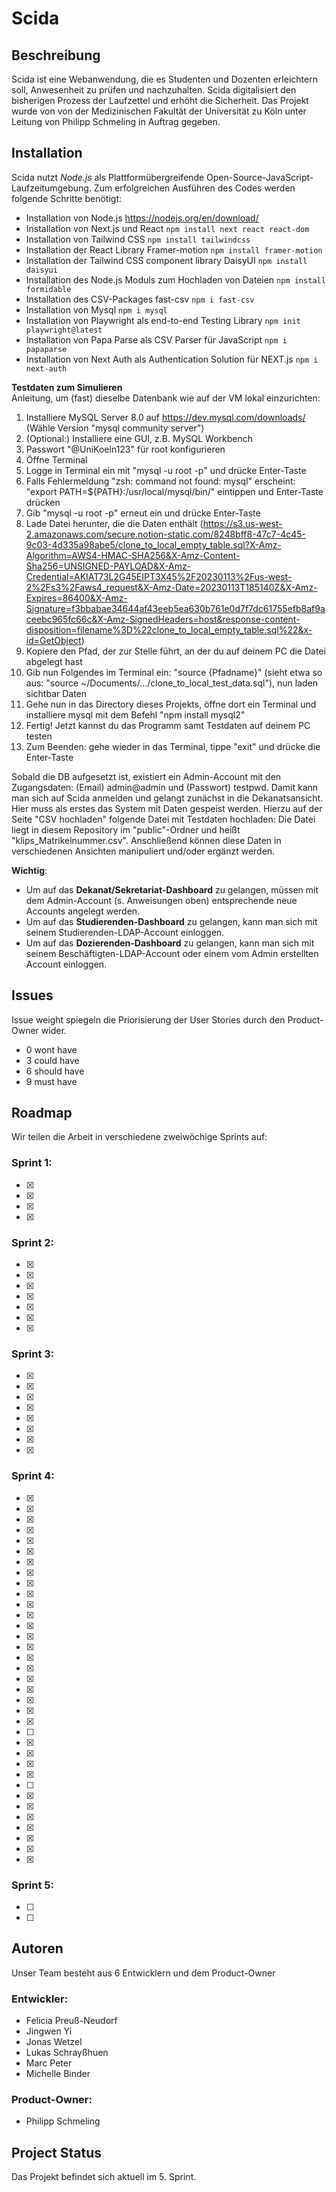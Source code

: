 # Scida

## Beschreibung
Scida ist eine Webanwendung, die es Studenten und Dozenten erleichtern soll, Anwesenheit zu prüfen und nachzuhalten.
Scida digitalisiert den bisherigen Prozess der Laufzettel und erhöht die Sicherheit.
Das Projekt wurde von von der Medizinischen Fakultät der Universität zu Köln unter Leitung von Philipp Schmeling in Auftrag gegeben.

## Installation
Scida nutzt _Node.js_ als Plattformübergreifende Open-Source-JavaScript-Laufzeitumgebung.
Zum erfolgreichen Ausführen des Codes werden folgende Schritte benötigt:

- Installation von Node.js https://nodejs.org/en/download/
- Installation von Next.js und React `npm install next react react-dom`
- Installation von Tailwind CSS `npm install tailwindcss`
- Installation der React Library Framer-motion `npm install framer-motion`
- Installation der Tailwind CSS component library DaisyUI `npm install daisyui`
- Installation des Node.js Moduls zum Hochladen von Dateien `npm install formidable`
- Installation des CSV-Packages fast-csv `npm i fast-csv`
- Installation von Mysql `npm i mysql`
- Installation von Playwright als end-to-end Testing Library `npm init playwright@latest`
- Installation von Papa Parse als CSV Parser für JavaScript `npm i papaparse`
- Installation von Next Auth als Authentication Solution für NEXT.js `npm i next-auth`

**Testdaten zum Simulieren** 
<br> Anleitung, um (fast) dieselbe Datenbank wie auf der VM lokal einzurichten:
1. Installiere MySQL Server 8.0 auf https://dev.mysql.com/downloads/ (Wähle Version "mysql community server")
2. (Optional:) Installiere eine GUI, z.B. MySQL Workbench
3. Passwort "@UniKoeln123" für root konfigurieren
4. Öffne Terminal
5. Logge in Terminal ein mit "mysql -u root -p" und drücke Enter-Taste
6. Falls Fehlermeldung "zsh: command not found: mysql" erscheint: "export PATH=${PATH}:/usr/local/mysql/bin/" eintippen und Enter-Taste drücken
7. Gib "mysql -u root -p" erneut ein und drücke Enter-Taste 
8. Lade Datei herunter, die die Daten enthält (https://s3.us-west-2.amazonaws.com/secure.notion-static.com/8248bff8-47c7-4c45-9c03-4d335a98abe5/clone_to_local_empty_table.sql?X-Amz-Algorithm=AWS4-HMAC-SHA256&X-Amz-Content-Sha256=UNSIGNED-PAYLOAD&X-Amz-Credential=AKIAT73L2G45EIPT3X45%2F20230113%2Fus-west-2%2Fs3%2Faws4_request&X-Amz-Date=20230113T185140Z&X-Amz-Expires=86400&X-Amz-Signature=f3bbabae34644af43eeb5ea630b761e0d7f7dc61755efb8af9aceebc965fc66c&X-Amz-SignedHeaders=host&response-content-disposition=filename%3D%22clone_to_local_empty_table.sql%22&x-id=GetObject)
9. Kopiere den Pfad, der zur Stelle führt, an der du auf deinem PC die Datei abgelegt hast
10. Gib nun Folgendes im Terminal ein: "source {Pfadname}" (sieht etwa so aus: "source ~/Documents/…/clone_to_local_test_data.sql"), nun laden sichtbar Daten
11. Gehe nun in das Directory dieses Projekts, öffne dort ein Terminal und installiere mysql mit dem Befehl "npm install mysql2"
12. Fertig! Jetzt kannst du das Programm samt Testdaten auf deinem PC testen
13. Zum Beenden: gehe wieder in das Terminal, tippe "exit" und drücke die Enter-Taste

Sobald die DB aufgesetzt ist, existiert ein Admin-Account mit den Zugangsdaten: (Email) admin@admin und (Passwort) testpwd. Damit kann man sich auf Scida anmelden und gelangt zunächst in die Dekanatsansicht. Hier muss als erstes das System mit Daten gespeist werden. Hierzu auf der Seite "CSV hochladen" folgende Datei mit Testdaten hochladen: Die Datei liegt in diesem Repository im "public"-Ordner und heißt "klips_Matrikelnummer.csv". Anschließend können diese Daten in verschiedenen Ansichten manipuliert und/oder ergänzt werden.


**Wichtig**: <br> 
- Um auf das **Dekanat/Sekretariat-Dashboard** zu gelangen, müssen mit dem Admin-Account (s. Anweisungen oben) entsprechende neue Accounts angelegt werden.
- Um auf das **Studierenden-Dashboard** zu gelangen, kann man sich mit seinem Studierenden-LDAP-Account einloggen.
- Um auf das **Dozierenden-Dashboard** zu gelangen, kann man sich mit seinem Beschäftigten-LDAP-Account oder einem vom Admin erstellten Account einloggen.

## Issues
Issue weight spiegeln die Priorisierung der User Stories durch den Product-Owner wider.
<br>
-  0 wont have
-  3 could have
-  6 should have
-  9 must have

## Roadmap
Wir teilen die Arbeit in verschiedene zweiwöchige Sprints auf:

### Sprint 1:

- [x] [i36]: https://gitlab.com/ciis-capstone-project/winter-2022-2023/team-11/scida/-/issues/36
- [x] [i14]: https://gitlab.com/ciis-capstone-project/winter-2022-2023/team-11/scida/-/issues/14
- [x] [i13]: https://gitlab.com/ciis-capstone-project/winter-2022-2023/team-11/scida/-/issues/13
- [x] [i1]: https://gitlab.com/ciis-capstone-project/winter-2022-2023/team-11/scida/-/issues/1

### Sprint 2:

- [x] [i64]: https://gitlab.com/ciis-capstone-project/winter-2022-2023/team-11/scida/-/issues/64
- [x] [i32]: https://gitlab.com/ciis-capstone-project/winter-2022-2023/team-11/scida/-/issues/32
- [x] [i75]: https://gitlab.com/ciis-capstone-project/winter-2022-2023/team-11/scida/-/issues/75
- [x] [i63]: https://gitlab.com/ciis-capstone-project/winter-2022-2023/team-11/scida/-/issues/63
- [x] [i28]: https://gitlab.com/ciis-capstone-project/winter-2022-2023/team-11/scida/-/issues/28
- [x] [i22]: https://gitlab.com/ciis-capstone-project/winter-2022-2023/team-11/scida/-/issues/22
- [x] [i2]: https://gitlab.com/ciis-capstone-project/winter-2022-2023/team-11/scida/-/issues/2

### Sprint 3:

- [x] [i63]: https://gitlab.com/ciis-capstone-project/winter-2022-2023/team-11/scida/-/issues/63
- [x] [i76]: https://gitlab.com/ciis-capstone-project/winter-2022-2023/team-11/scida/-/issues/76
- [x] [i77]: https://gitlab.com/ciis-capstone-project/winter-2022-2023/team-11/scida/-/issues/77
- [x] [i81]: https://gitlab.com/ciis-capstone-project/winter-2022-2023/team-11/scida/-/issues/81
- [x] [i82]: https://gitlab.com/ciis-capstone-project/winter-2022-2023/team-11/scida/-/issues/82
- [x] [i83]: https://gitlab.com/ciis-capstone-project/winter-2022-2023/team-11/scida/-/issues/83
- [x] [i31]: https://gitlab.com/ciis-capstone-project/winter-2022-2023/team-11/scida/-/issues/31
- [x] [i26]: https://gitlab.com/ciis-capstone-project/winter-2022-2023/team-11/scida/-/issues/26

### Sprint 4:
- [x] [i3]: https://gitlab.com/ciis-capstone-project/winter-2022-2023/team-11/scida/-/issues/3
- [x] [i4]: https://gitlab.com/ciis-capstone-project/winter-2022-2023/team-11/scida/-/issues/4
- [x] [i5]: https://gitlab.com/ciis-capstone-project/winter-2022-2023/team-11/scida/-/issues/5
- [x] [i6]: https://gitlab.com/ciis-capstone-project/winter-2022-2023/team-11/scida/-/issues/6
- [x] [i7]: https://gitlab.com/ciis-capstone-project/winter-2022-2023/team-11/scida/-/issues/7
- [x] [i8]: https://gitlab.com/ciis-capstone-project/winter-2022-2023/team-11/scida/-/issues/8
- [x] [i9]: https://gitlab.com/ciis-capstone-project/winter-2022-2023/team-11/scida/-/issues/9
- [x] [i10]: https://gitlab.com/ciis-capstone-project/winter-2022-2023/team-11/scida/-/issues/10
- [x] [i11]: https://gitlab.com/ciis-capstone-project/winter-2022-2023/team-11/scida/-/issues/11
- [x] [i12]: https://gitlab.com/ciis-capstone-project/winter-2022-2023/team-11/scida/-/issues/12
- [x] [i15]: https://gitlab.com/ciis-capstone-project/winter-2022-2023/team-11/scida/-/issues/15
- [x] [i16]: https://gitlab.com/ciis-capstone-project/winter-2022-2023/team-11/scida/-/issues/16
- [x] [i17]: https://gitlab.com/ciis-capstone-project/winter-2022-2023/team-11/scida/-/issues/17
- [x] [i18]: https://gitlab.com/ciis-capstone-project/winter-2022-2023/team-11/scida/-/issues/18
- [x] [i19]: https://gitlab.com/ciis-capstone-project/winter-2022-2023/team-11/scida/-/issues/19
- [x] [i20]: https://gitlab.com/ciis-capstone-project/winter-2022-2023/team-11/scida/-/issues/20
- [x] [i21]: https://gitlab.com/ciis-capstone-project/winter-2022-2023/team-11/scida/-/issues/21
- [x] [i23]: https://gitlab.com/ciis-capstone-project/winter-2022-2023/team-11/scida/-/issues/23
- [x] [i24]: https://gitlab.com/ciis-capstone-project/winter-2022-2023/team-11/scida/-/issues/24
- [x] [i27]: https://gitlab.com/ciis-capstone-project/winter-2022-2023/team-11/scida/-/issues/27
- [x] [i29]: https://gitlab.com/ciis-capstone-project/winter-2022-2023/team-11/scida/-/issues/29
- [x] [i30]: https://gitlab.com/ciis-capstone-project/winter-2022-2023/team-11/scida/-/issues/30
- [ ] [i33]: https://gitlab.com/ciis-capstone-project/winter-2022-2023/team-11/scida/-/issues/33
- [x] [i34]: https://gitlab.com/ciis-capstone-project/winter-2022-2023/team-11/scida/-/issues/34
- [x] [i35]: https://gitlab.com/ciis-capstone-project/winter-2022-2023/team-11/scida/-/issues/35
- [x] [i37]: https://gitlab.com/ciis-capstone-project/winter-2022-2023/team-11/scida/-/issues/37
- [x] [i38]: https://gitlab.com/ciis-capstone-project/winter-2022-2023/team-11/scida/-/issues/38
- [ ] [i39]: https://gitlab.com/ciis-capstone-project/winter-2022-2023/team-11/scida/-/issues/39
- [x] [i80]: https://gitlab.com/ciis-capstone-project/winter-2022-2023/team-11/scida/-/issues/80
- [x] [i105]: https://gitlab.com/ciis-capstone-project/winter-2022-2023/team-11/scida/-/issues/105
- [x] [i106]: https://gitlab.com/ciis-capstone-project/winter-2022-2023/team-11/scida/-/issues/106
- [x] [i107]: https://gitlab.com/ciis-capstone-project/winter-2022-2023/team-11/scida/-/issues/107
- [x] [i108]: https://gitlab.com/ciis-capstone-project/winter-2022-2023/team-11/scida/-/issues/108
- [x] [i111]: https://gitlab.com/ciis-capstone-project/winter-2022-2023/team-11/scida/-/issues/111
- [x] [i114]: https://gitlab.com/ciis-capstone-project/winter-2022-2023/team-11/scida/-/issues/114

### Sprint 5:
- [ ] [i33]: https://gitlab.com/ciis-capstone-project/winter-2022-2023/team-11/scida/-/issues/33
- [ ] [i39]: https://gitlab.com/ciis-capstone-project/winter-2022-2023/team-11/scida/-/issues/39

## Autoren
Unser Team besteht aus 6 Entwicklern und dem Product-Owner

### Entwickler:
- Felicia Preuß-Neudorf
- Jingwen Yi
- Jonas Wetzel
- Lukas Schrayßhuen
- Marc Peter
- Michelle Binder

### Product-Owner:
- Philipp Schmeling


## Project Status
Das Projekt befindet sich aktuell im 5. Sprint.
